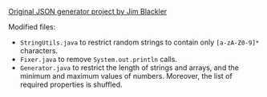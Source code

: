 [Original JSON generator project by Jim Blackler](https://github.com/jimblackler/jsongenerator)

Modified files:
  - `StringUtils.java` to restrict random strings to contain only `[a-zA-Z0-9]*` characters.
  - `Fixer.java` to remove `System.out.println` calls.
  - `Generator.java` to restrict the length of strings and arrays, and the minimum and maximum values of numbers. Moreover, the list of required properties is shuffled.